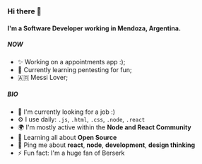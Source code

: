 ### Hi there 👋

#### I'm a Software Developer working in Mendoza, Argentina.

##### NOW

- ✨ Working on a appointments app :);
- 📖 Currently learning pentesting for fun;
- 🇦🇷 Messi Lover;

##### BIO

- 🏢 I'm currently looking for a job :)
- ⚙️ I use daily: `.js`, `.html`, `.css`, `.node`, `.react`
- 🌍 I'm mostly active within the **Node and React Community**
- 🌱 Learning all about **Open Source**
- 💬 Ping me about **react**, **node**, **development**, **design thinking**
- ⚡️ Fun fact: I'm a huge fan of Berserk
